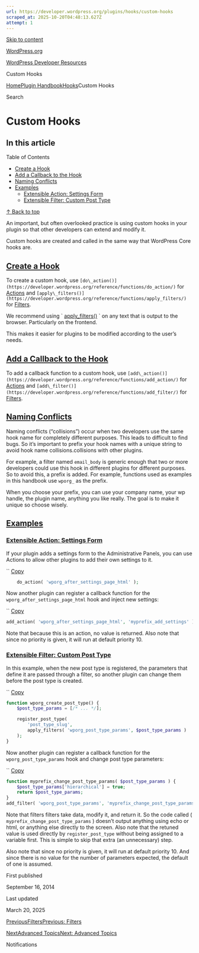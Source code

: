 ```yaml
---
url: https://developer.wordpress.org/plugins/hooks/custom-hooks
scraped_at: 2025-10-20T04:48:13.627Z
attempt: 1
---
```


[Skip to content](https://developer.wordpress.org/plugins/hooks/custom-hooks/#wp--skip-link--target)

[WordPress.org](https://wordpress.org/)

[WordPress Developer Resources](https://developer.wordpress.org/)

Custom Hooks


[Home](https://developer.wordpress.org/)[Plugin Handbook](https://developer.wordpress.org/plugins/)[Hooks](https://developer.wordpress.org/plugins/hooks/)Custom Hooks

Search

# Custom Hooks

## In this article

Table of Contents

- [Create a Hook](https://developer.wordpress.org/plugins/hooks/custom-hooks/#create-a-hook)
- [Add a Callback to the Hook](https://developer.wordpress.org/plugins/hooks/custom-hooks/#add-a-callback-to-the-hook)
- [Naming Conflicts](https://developer.wordpress.org/plugins/hooks/custom-hooks/#naming-conflicts)
- [Examples](https://developer.wordpress.org/plugins/hooks/custom-hooks/#examples)
  - [Extensible Action: Settings Form](https://developer.wordpress.org/plugins/hooks/custom-hooks/#extensible-action-settings-form)
  - [Extensible Filter: Custom Post Type](https://developer.wordpress.org/plugins/hooks/custom-hooks/#extensible-filter-custom-post-type)

[↑ Back to top](https://developer.wordpress.org/plugins/hooks/custom-hooks/#wp--skip-link--target)

An important, but often overlooked practice is using custom hooks in your plugin so that other developers can extend and modify it.

Custom hooks are created and called in the same way that WordPress Core hooks are.

## [Create a Hook](https://developer.wordpress.org/plugins/hooks/custom-hooks/\#create-a-hook)

To create a custom hook, use `[do\_action()](https://developer.wordpress.org/reference/functions/do_action/)` for [Actions](https://developer.wordpress.org/plugins/hooks/actions/) and `[apply\_filters()](https://developer.wordpress.org/reference/functions/apply_filters/)` for [Filters](https://developer.wordpress.org/plugins/hooks/filters/).

We recommend using \` [apply\_filters()](https://developer.wordpress.org/reference/functions/apply_filters/) \` on any text that is output to the browser. Particularly on the frontend.

This makes it easier for plugins to be modified according to the user’s needs.

## [Add a Callback to the Hook](https://developer.wordpress.org/plugins/hooks/custom-hooks/\#add-a-callback-to-the-hook)

To add a callback function to a custom hook, use `[add\_action()](https://developer.wordpress.org/reference/functions/add_action/)` for [Actions](https://developer.wordpress.org/plugins/hooks/actions/) and `[add\_filter()](https://developer.wordpress.org/reference/functions/add_filter/)` for [Filters](https://developer.wordpress.org/plugins/hooks/filters/).

## [Naming Conflicts](https://developer.wordpress.org/plugins/hooks/custom-hooks/\#naming-conflicts)

Naming conflicts (“collisions”) occur when two developers use the same hook name for completely different purposes. This leads to difficult to find bugs. So it’s important to prefix your hook names with a unique string to avoid hook name collisions.collisions with other plugins.

For example, a filter named `email_body` is generic enough that two or more developers could use this hook in different plugins for different purposes. So to avoid this, a prefix is added. For example, functions used as examples in this handbook use `wporg_` as the prefix.

When you choose your prefix, you can use your company name, your wp handle, the plugin name, anything you like really. The goal is to make it unique so choose wisely.

## [Examples](https://developer.wordpress.org/plugins/hooks/custom-hooks/\#examples)

### [Extensible Action: Settings Form](https://developer.wordpress.org/plugins/hooks/custom-hooks/\#extensible-action-settings-form)

If your plugin adds a settings form to the Administrative Panels, you can use Actions to allow other plugins to add their own settings to it.

``
[Copy](https://developer.wordpress.org/plugins/hooks/custom-hooks/#)

```php
    do_action( 'wporg_after_settings_page_html' );
```

Now another plugin can register a callback function for the `wporg_after_settings_page_html` hook and inject new settings:

``
[Copy](https://developer.wordpress.org/plugins/hooks/custom-hooks/#)

```php
add_action( 'wporg_after_settings_page_html', 'myprefix_add_settings' );
```

Note that because this is an action, no value is returned. Also note that since no priority is given, it will run at default priority 10.

### [Extensible Filter: Custom Post Type](https://developer.wordpress.org/plugins/hooks/custom-hooks/\#extensible-filter-custom-post-type)

In this example, when the new post type is registered, the parameters that define it are passed through a filter, so another plugin can change them before the post type is created.

``
[Copy](https://developer.wordpress.org/plugins/hooks/custom-hooks/#)

```php
function wporg_create_post_type() {
    $post_type_params = [/* ... */];

    register_post_type(
        'post_type_slug',
        apply_filters( 'wporg_post_type_params', $post_type_params )
    );
}
```

Now another plugin can register a callback function for the `wporg_post_type_params` hook and change post type parameters:

``
[Copy](https://developer.wordpress.org/plugins/hooks/custom-hooks/#)

```php
function myprefix_change_post_type_params( $post_type_params ) {
	$post_type_params['hierarchical'] = true;
	return $post_type_params;
}
add_filter( 'wporg_post_type_params', 'myprefix_change_post_type_params' );
```

Note that filters filters take data, modify it, and return it. So the code called ( `myprefix_change_post_type_params` ) doesn’t output anything using echo or html, or anything else directly to the screen. Also note that the retuned value is used directly by `register_post_type` without being assigned to a variable first. This is simple to skip that extra (an unnecessary) step.

Also note that since no priority is given, it will run at default priority 10. And since there is no value for the number of parameters expected, the default of one is assumed.

First published

September 16, 2014

Last updated

March 20, 2025

[PreviousFiltersPrevious: Filters](https://developer.wordpress.org/plugins/hooks/filters/)

[NextAdvanced TopicsNext: Advanced Topics](https://developer.wordpress.org/plugins/hooks/advanced-topics/)

Notifications